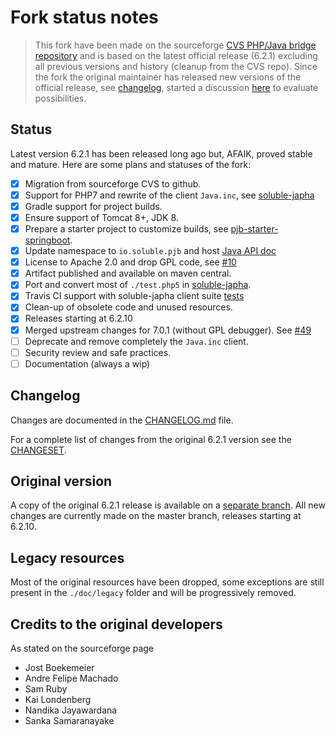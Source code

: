 # Fork status notes

> This fork have been made on the sourceforge [CVS PHP/Java bridge repository](https://sourceforge.net/p/php-java-bridge/code/) and
> is based on the latest official release (6.2.1) excluding all previous versions and history (cleanup from the CVS repo).
> Since the fork the original maintainer has released new versions of the official release, see [changelog](http://php-java-bridge.cvs.sourceforge.net/viewvc/php-java-bridge/php-java-bridge/ChangeLog?view=log),
> started a discussion [here](https://github.com/belgattitude/php-java-bridge/issues/47) to evaluate possibilities. 

## Status

Latest version 6.2.1 has been released long ago but, AFAIK, proved stable and mature. Here are some plans and statuses of the fork:  

- [x] Migration from sourceforge CVS to github.
- [x] Support for PHP7 and rewrite of the client `Java.inc`, see [soluble-japha](https://github.com/belgattitude/soluble-japha)
- [x] Gradle support for project builds.
- [x] Ensure support of Tomcat 8+, JDK 8.
- [x] Prepare a starter project to customize builds, see [pjb-starter-springboot](https://github.com/belgattitude/pjb-starter-springboot).
- [x] Update namespace to `io.soluble.pjb` and host [Java API doc](http://docs.soluble.io/php-java-bridge/api)
- [x] License to Apache 2.0 and drop GPL code, see [#10](https://github.com/belgattitude/php-java-bridge/issues/10)
- [x] Artifact published and available on maven central. 
- [x] Port and convert most of `./test.php5` in [soluble-japha](https://github.com/belgattitude/soluble-japha).
- [x] Travis CI support with soluble-japha client suite [tests](https://github.com/belgattitude/php-java-bridge/blob/master/.travis/run_soluble_japha_phpunit_tests.sh)
- [x] Clean-up of obsolete code and unused resources.
- [x] Releases starting at 6.2.10 
- [x] Merged upstream changes for 7.0.1 (without GPL debugger). See [#49](https://github.com/belgattitude/php-java-bridge/issues/49)
- [ ] Deprecate and remove completely the `Java.inc` client.
- [ ] Security review and safe practices.
- [ ] Documentation (always a wip)

## Changelog

Changes are documented in the [CHANGELOG.md](https://github.com/belgattitude/php-java-bridge/blob/master/CHANGELOG.md) file.
 
For a complete list of changes from the original 6.2.1 version see the [CHANGESET](https://github.com/belgattitude/php-java-bridge/compare/Original-6.2.1...master).

## Original version

A copy of the original 6.2.1 release is available on a [separate branch](https://github.com/belgattitude/php-java-bridge/tree/Original-6.2.1). All new changes are currently made on the master branch, releases starting at 6.2.10.

## Legacy resources

Most of the original resources have been dropped, some exceptions are still present in the `./doc/legacy` folder and
will be progressively removed.

## Credits to the original developers

As stated on the sourceforge page

- Jost Boekemeier
- Andre Felipe Machado 
- Sam Ruby 
- Kai Londenberg 
- Nandika Jayawardana 
- Sanka Samaranayake 

